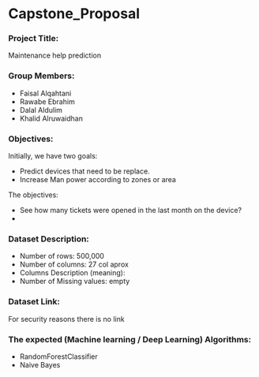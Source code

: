 # Capstone_Proposal

### Project Title:
Maintenance help prediction 

### Group Members:
- Faisal Alqahtani
- Rawabe Ebrahim
- Dalal Aldulim
- Khalid Alruwaidhan

### Objectives:
Initially, we have two goals:
- Predict devices that need to be replace.
- Increase Man power according to zones or area

The objectives:
- See how many tickets were opened in the last month on the device?
-  

### Dataset Description:
- Number of rows: 500,000
- Number of columns: 27 col aprox
- Columns Description (meaning): 
- Number of Missing values: empty


### Dataset Link: 
For security reasons there is no link

### The expected (Machine learning / Deep Learning) Algorithms:
- RandomForestClassifier
- Naive Bayes

